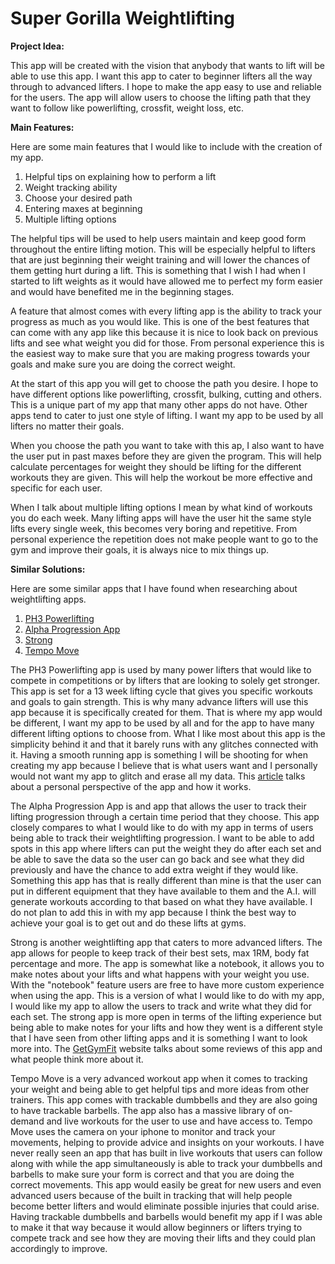 # Super Gorilla Weightlifting

**Project Idea:**

This app will be created with the vision that anybody that wants to lift will be able to use this 
app. I want this app to cater to beginner lifters all the way through to advanced lifters. I hope 
to make the app easy to use and reliable for the users. The app will allow users to choose the 
lifting path that they want to follow like powerlifting, crossfit, weight loss, etc.

**Main Features:**

Here are some main features that I would like to include with the creation of my app.

1. Helpful tips on explaining how to perform a lift
2. Weight tracking ability
3. Choose your desired path
4. Entering maxes at beginning
5. Multiple lifting options

The helpful tips will be used to help users maintain and keep good form throughout the entire 
lifting motion. This will be especially helpful to lifters that are just beginning their weight 
training and will lower the chances of them getting hurt during a lift. This is something that I 
wish I had when I started to lift weights as it would have allowed me to perfect my form easier 
and would have benefited me in the beginning stages.

A feature that almost comes with every lifting app is the ability to track your progress as much 
as you would like. This is one of the best features that can come with any app like this because 
it is nice to look back on previous lifts and see what weight you did for those. From personal 
experience this is the easiest way to make sure that you are making progress towards your goals 
and make sure you are doing the correct weight.

At the start of this app you will get to choose the path you desire. I hope to have different 
options like powerlifting, crossfit, bulking, cutting and others. This is a unique part of my 
app that many other apps do not have. Other apps tend to cater to just one style of lifting. 
I want my app to be used by all lifters no matter their goals.

When you choose the path you want to take with this ap, I also want to have the user put in past 
maxes before they are given the program. This will help calculate percentages for weight they 
should be lifting for the different workouts they are given. This will help the workout be more 
effective and specific for each user.

When I talk about multiple lifting options I mean by what kind of workouts you do each week. 
Many lifting apps will have the user hit the same style lifts every single week, this becomes very 
boring and repetitive. From personal experience the repetition does not make people want to go to 
the gym and improve their goals, it is always nice to mix things up.

**Similar Solutions:**

Here are some similar apps that I have found when researching about weightlifting apps.

1. [PH3 Powerlifting][1]
2. [Alpha Progression App][2]
3. [Strong][3]
4. [Tempo Move][4]

The PH3 Powerlifting app is used by many power lifters that would like to compete in competitions 
or by lifters that are looking to solely get stronger. This app is set for a 13 week lifting cycle 
that gives you specific workouts and goals to gain strength. This is why many advance lifters will
use this app because it is specifically created for them. That is where my app would be different, 
I want my app to be used by all and for the app to have many different lifting options to choose
from. What I like most about this app is the simplicity behind it and that it barely runs with any 
glitches connected with it. Having a smooth running app is something I will be shooting for when
creating my app because I believe that is what users want and I personally would not want my app 
to glitch and erase all my data. This [article][5] talks about a personal perspective of the app 
and how it works.

The Alpha Progression App is and app that allows the user to track their lifting progression 
through a certain time period that they choose. This app closely compares to what I would like to 
do with my app in terms of users being able to track their weightlifting progression. I want to be 
able to add spots in this app where lifters can put the weight they do after each set and be able 
to save the data so the user can go back and see what they did previously and have the chance to 
add extra weight if they would like. Something this app has that is really different than mine is 
that the user can put in different equipment that they have available to them and the A.I. will 
generate workouts according to that based on what they have available. I do not plan to add this 
in with my app because I think the best way to achieve your goal is to get out and do these lifts 
at gyms.

Strong is another weightlifting app that caters to more advanced lifters. The app allows for people
to keep track of their best sets, max 1RM, body fat percentage and more. The app is somewhat like a 
notebook, it allows you to make notes about your lifts and what happens with your weight you use. 
With the "notebook" feature users are free to have more custom experience when using the app. 
This is a version of what I would like to do with my app, I would like my app to allow the users to 
track and write what they did for each set. The strong app is more open in terms of the lifting 
experience but being able to make notes for your lifts and how they went is a different style that 
I have seen from other lifting apps and it is something I want to look more into. The 
[GetGymFit][6] website talks about some reviews of this app and what people think more about it.

Tempo Move is a very advanced workout app when it comes to tracking your weight and being able to 
get helpful tips and more ideas from other trainers. This app comes with trackable dumbbells and 
they are also going to have trackable barbells. The app also has a massive library of on-demand 
and live workouts for the user to use and have access to. Tempo Move uses the camera on your iphone 
to monitor and track your movements, helping to provide advice and insights on your workouts. I 
have never really seen an app that has built in live workouts that users can follow along with 
while the app simultaneously is able to track your dumbbells and barbells to make sure your form 
is correct and that you are doing the correct movements. This app would easily be great for new 
users and even advanced users because of the built in tracking that will help people become better 
lifters and would eliminate possible injuries that could arise. Having trackable dumbbells and 
barbells would benefit my app if I was able to make it that way because it would allow beginners 
or lifters trying to compete track and see how they are moving their lifts and they could plan 
accordingly to improve.


[1]: https://powerliftingtechnique.com/ph3-powerlifting-program-review/
[2]: https://fitnessdrum.com/alpha-progression-app-review/
[3]: https://www.strong.app/#features
[4]: https://fitnessdrum.com/best-weightlifting-apps/#Stronglifts_55_-_Best_for_Compound_Lifts
[5]: https://www.reddit.com/r/powerlifting/comments/vp5uqg/ph3_program_review_2022/
[6]: https://getgymfit.com.au/strong-app-review/#:~:text=Strong%20is%20a%20cheap%20and%20simple%20workout%20tracker,users%20stay%20on%20top%20of%20their%20fitness%20journey.